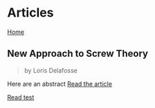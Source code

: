 # Articles
[Home](../index.md)

## New Approach to Screw Theory
> by Loris Delafosse

Here are an abstract
[Read the article](https://github.com/Shadow15510/test-page/blob/master/site-pages/New_Approach_to_Screw_Theory.pdf)

[Read test](New_Approach_to_Screw_Theory.pdf)
